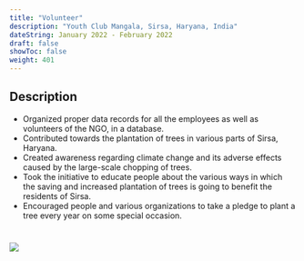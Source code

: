 ```yaml
---
title: "Volunteer"
description: "Youth Club Mangala, Sirsa, Haryana, India"
dateString: January 2022 - February 2022
draft: false
showToc: false
weight: 401
--- 
```


## Description

- Organized proper data records for all the employees as well as volunteers of the NGO, in a database.
- Contributed towards the plantation of trees in various parts of Sirsa, Haryana.
- Created awareness regarding climate change and its adverse effects caused by the large-scale chopping of trees.
- Took the initiative to educate people about the various ways in which the saving and increased plantation of trees is going to benefit the residents of Sirsa.
- Encouraged people and various organizations to take a pledge to plant a tree every year on some special occasion.

# ![](/experience/alyog/alyogimage.png#center)